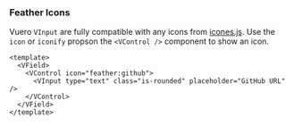 ### Feather Icons

Vuero `VInput` are fully compatible with any icons from [icones.js](https://icones.js.org/).
Use the `icon` or `iconify` propson the `<VControl />`
component to show an icon.

<!--code-->

```vue
<template>
  <VField>
    <VControl icon="feather:github">
      <VInput type="text" class="is-rounded" placeholder="GitHub URL" />
    </VControl>
  </VField>
</template>
```

<!--/code-->

<!--example-->

<VField>
  <VControl icon="feather:github">
    <VInput
      type="text"
      class="is-rounded"
      placeholder="GitHub URL"
    />
  </VControl>
</VField>

<!--/example-->
